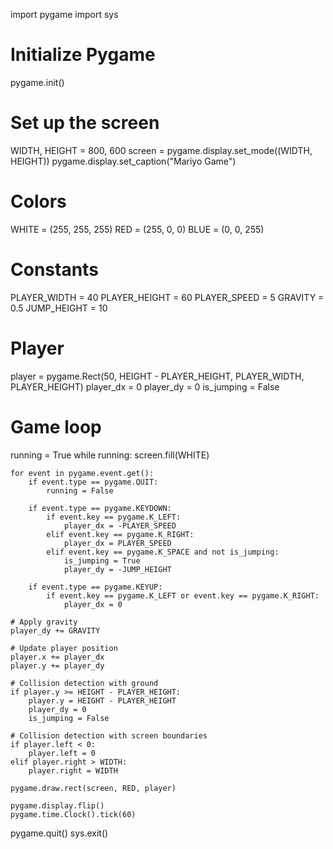 import pygame
import sys

# Initialize Pygame
pygame.init()

# Set up the screen
WIDTH, HEIGHT = 800, 600
screen = pygame.display.set_mode((WIDTH, HEIGHT))
pygame.display.set_caption("Mariyo Game")

# Colors
WHITE = (255, 255, 255)
RED = (255, 0, 0)
BLUE = (0, 0, 255)

# Constants
PLAYER_WIDTH = 40
PLAYER_HEIGHT = 60
PLAYER_SPEED = 5
GRAVITY = 0.5
JUMP_HEIGHT = 10

# Player
player = pygame.Rect(50, HEIGHT - PLAYER_HEIGHT, PLAYER_WIDTH, PLAYER_HEIGHT)
player_dx = 0
player_dy = 0
is_jumping = False


# Game loop
running = True
while running:
    screen.fill(WHITE)

    for event in pygame.event.get():
        if event.type == pygame.QUIT:
            running = False

        if event.type == pygame.KEYDOWN:
            if event.key == pygame.K_LEFT:
                player_dx = -PLAYER_SPEED
            elif event.key == pygame.K_RIGHT:
                player_dx = PLAYER_SPEED
            elif event.key == pygame.K_SPACE and not is_jumping:
                is_jumping = True
                player_dy = -JUMP_HEIGHT

        if event.type == pygame.KEYUP:
            if event.key == pygame.K_LEFT or event.key == pygame.K_RIGHT:
                player_dx = 0

    # Apply gravity
    player_dy += GRAVITY

    # Update player position
    player.x += player_dx
    player.y += player_dy

    # Collision detection with ground
    if player.y >= HEIGHT - PLAYER_HEIGHT:
        player.y = HEIGHT - PLAYER_HEIGHT
        player_dy = 0
        is_jumping = False

    # Collision detection with screen boundaries
    if player.left < 0:
        player.left = 0
    elif player.right > WIDTH:
        player.right = WIDTH

    pygame.draw.rect(screen, RED, player)

    pygame.display.flip()
    pygame.time.Clock().tick(60)

pygame.quit()
sys.exit()
